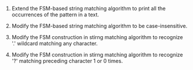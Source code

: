 1. Extend the FSM-based string matching algorithm to print all the occurrences of the pattern in a text.

2. Modify the FSM-based string matching algorithm to be case-insensitive.

3. Modify the FSM construction in stirng matching algorithm to recognize '.' wildcard matching any character.

4. Modify the FSM construction in stirng matching algorithm to recognize '?' matching preceding character 1 or 0 times.
